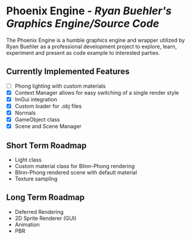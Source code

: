 # Phoenix Engine - *Ryan Buehler's Graphics Engine/Source Code*

The Phoenix Engine is a humble graphics engine and wrapper utilized by Ryan Buehler as a professional development project to explore, learn, experiment and present as code example to interested parties.

## Currently Implemented Features
- [ ] Phong lighting with custom materials
- [x] Context Manager allows for easy switching of a single render style
- [x] ImGui integration
- [x] Custom loader for .obj files
- [x] Normals
- [x] GameObject class
- [x] Scene and Scene Manager

## Short Term Roadmap
* Light class
* Custom material class for Blinn-Phong rendering
* Blinn-Phong rendered scene with default material
* Texture sampling

## Long Term Roadmap
* Deferred Rendering
* 2D Sprite Renderer (GUI)
* Animation
* PBR
